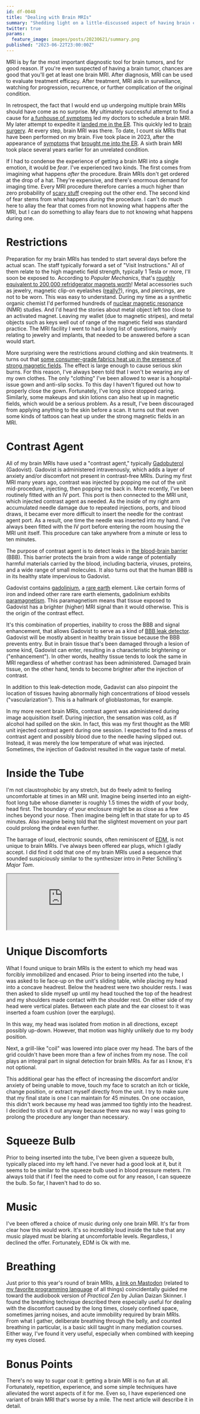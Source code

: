 ```yaml
---
id: df-0048
title: "Dealing with Brain MRIs"
summary: "Shedding light on a little-discussed aspect of having brain cancer."
twitter: true
params:
  feature_image: images/posts/20230621/summary.png
published: "2023-06-22T23:00:00Z"
---
```


MRI is by far the most important diagnostic tool for brain tumors, and for good reason. If you're even suspected of having a brain tumor, chances are good that you'll get at least one brain MRI. After diagnosis, MRI can be used to evaluate treatment efficacy. After treatment, MRI aids in surveillance, watching for progression, recurrence, or further complication of the original condition.

In retrospect, the fact that I would end up undergoing multiple brain MRIs should have come as no surprise. My ultimately successful attempt to find a cause for [a funhouse of symptoms](/articles/2023/05/18/everyone-has-a-plan/) led my doctors to schedule a brain MRI. My later attempt to expedite it [landed me in the ER](/articles/2023/05/20/er/). This quickly led to [brain surgery](/articles/2023/06/02/reflections-on-my-brain-surgery/). At every step, brain MRI was there. To date, I count six MRIs that have been performed on my brain. Five took place in 2023, after the appearance of [symptoms](/articles/2023/05/18/everyone-has-a-plan/) that [brought me into the ER](/articles/2023/05/20/er/). A sixth brain MRI took place several years earlier for an unrelated condition.

If I had to condense the experience of getting a brain MRI into a single emotion, it would be *fear*. I've experienced two kinds. The first comes from imagining what happens *after* the procedure. Brain MRIs don't get ordered at the drop of a hat. They're expensive, and there's enormous demand for imaging time. Every MRI procedure therefore carries a much higher than zero probability of [scary stuff](/articles/2023/05/27/the-scary-stuff/) creeping out the other end. The second kind of fear stems from what happens *during* the procedure. I can't do much here to allay the fear that comes from not knowing what happens after the MRI, but I can do something to allay fears due to not knowing what happens during one.

# Restrictions

Preparation for my brain MRIs has tended to start several days before the actual scan. The staff typically forward a set of "Visit Instructions." All of them relate to the high magnetic field strength, typically 1 Tesla or more, I'll soon be exposed to. According to *Popular Mechanics*, that's [roughly equivalent to 200,000 refridgerator magnets worth](https://www.popularmechanics.com/science/environment/a28090280/strongest-superconducting-magnet-ever/#)! Metal accessories such as jewelry, magnetic clip-on eyelashes ([really?](https://www.youtube.com/watch?v=4nMui6aQK9U)), rings, and piercings, are not to be worn. This was easy to understand. During my time as a synthetic organic chemist I'd performed hundreds of [nuclear magnetic resonance](https://en.wikipedia.org/wiki/Nuclear_magnetic_resonance#:~:text=Nuclear%20magnetic%20resonance%20(NMR)%20is,magnetic%20field%20at%20the%20nucleus.) (NMR) studies. And I'd heard the stories about metal object left too close to an activated magnet. Leaving my wallet (due to magnetic stripes), and metal objects such as keys well out of range of the magnetic field was standard practice. The MRI facility I went to had a long list of questions, mainly relating to jewelry and implants, that needed to be answered before a scan would start.

More surprising were the restrictions around clothing and skin treatments. It turns out that [some consumer-grade fabrics heat up in the presence of strong magnetic fields](https://doi.org/10.1067/j.cpradiol.2022.07.011). The effect is large enough to cause serious skin burns. For this reason, I've always been told that I won't be wearing any of my own clothes. The only "clothing" I've been allowed to wear is a hospital-issue gown and anti-slip socks. To this day I haven't figured out how to properly close the gown. Fortunately, I've long since stopped caring. Similarly, some makeups and skin lotions can also heat up in magnetic fields, which would be a serious problem. As a result, I've been discouraged from applying anything to the skin before a scan. It turns out that even some kinds of tattoos can heat up under the strong magnetic fields in an MRI.

# Contrast Agent

All of my brain MRIs have used a "contrast agent," typically [Gadobuterol](https://en.wikipedia.org/wiki/Gadobutrol) (Gadovist). Gadovist is administered intravenously, which adds a layer of anxiety and/or discomfort not present in contrast-free MRIs. During my first MRI many years ago, contrast was injected by popping me out of the unit mid-procedure, injecting, then popping me back in. More recently, I've been routinely fitted with an IV port. This port is then connected to the MRI unit, which injected contrast agent as needed. As the inside of my right arm accumulated needle damage due to repeated injections, ports, and blood draws, it became ever more difficult to insert the needle for the contrast agent port. As a result, one time the needle was inserted into my hand. I've always been fitted with the IV port before entering the room housing the MRI unit itself. This procedure can take anywhere from a minute or less to ten minutes.

The purpose of contrast agent is to detect leaks in [the blood-brain barrier](https://en.wikipedia.org/wiki/Blood–brain_barrier) (BBB). This barrier protects the brain from a wide range of potentially harmful materials carried by the blood, including bacteria, viruses, proteins, and a wide range of small molecules. It also turns out that the human BBB is in its healthy state impervious to Gadovist.

Gadovist contains [gadolinium](https://en.wikipedia.org/wiki/Gadolinium), a [rare earth](https://en.wikipedia.org/wiki/Rare-earth_element) element. Like certain forms of iron and indeed other rare rare earth elements, gadolinium exhibits [paramagnetism](https://en.wikipedia.org/wiki/Paramagnetism). This paramagnetism means that tissue exposed to Gadovist has a brighter (higher) MRI signal than it would otherwise. This is the origin of the contrast effect.

It's this combination of properties, inability to cross the BBB and signal enhancement, that allows Gadovist to serve as a kind of [BBB leak detector](https://doi.org/10.1097/RLI.0000000000000723). Gadovist will be mostly absent in healthy brain tissue because the BBB prevents entry. But in brain tissue that's been damaged through a lesion of some kind, Gadovist can enter, resulting in a characteristic brightening or ("enhancement"). In other words, healthy tissue tends to look the same in MRI regardless of whether contrast has been administered. Damaged brain tissue, on the other hand, tends to become brighter after the injection of contrast.

In addition to this leak-detection mode, Gadavist can also pinpoint the location of tissues having abnormally high concentrations of blood vessels ("vascularization"). This is a hallmark of glioblastomas, for example.

In my more recent brain MRIs, contrast agent was administered during image acquisition itself. During injection, the sensation was cold, as if alcohol had spilled on the skin. In fact, this was my first thought as the MRI unit injected contrast agent during one session. I expected to find a mess of contrast agent and possibly blood due to the needle having slipped out. Instead, it was merely the low temperature of what was injected. Sometimes, the injection of Gadovist resulted in the vague taste of metal.

# Inside the Tube

I'm not claustrophobic by any stretch, but do freely admit to feeling uncomfortable at times in an MRI unit. Imagine being inserted into an eight-foot long tube whose diameter is roughly 1.5 times the width of your body, head first. The boundary of your enclosure might be as close as a few inches beyond your nose. Then imagine being left in that state for up to 45 minutes. Also imagine being told that the slightest movement on your part could prolong the ordeal even further.

The barrage of loud, electronic sounds, often reminiscent of [EDM](https://en.wikipedia.org/wiki/Electronic_dance_music), is not unique to brain MRIs. I've always been offered ear plugs, which I gladly accept. I did find it odd that one of my brain MRIs used a sequence that sounded suspiciously similar to the synthesizer intro in Peter Schilling's *Major Tom*.

<div class="videowrapper">
  <iframe src="https://www.youtube.com/embed/lxkRgYoyjeY" allowfullscreen></iframe>
</div>

# Unique Discomforts

What I found unique to brain MRIs is the extent to which my head was forcibly immobilized and encased. Prior to being inserted into the tube, I was asked to lie face-up on the unit's sliding table, while placing my head into a concave headrest. Below the headrest were two shoulder rests. I was then asked to slide myself up until my head touched the top of the headrest and my shoulders made contact with the shoulder rest. On either side of my head were vertical plates. Between each plate and the ear closest to it was inserted a foam cushion (over the earplugs).

In this way, my head was isolated from motion in all directions, except possibly up-down. However, that motion was highly unlikely due to my body position.

Next, a grill-like "coil" was lowered into place over my head. The bars of the grid couldn't have been more than a few of inches from my nose. The coil plays an integral part in signal detection for brain MRIs. As far as I know, it's not optional.

This additional gear has the effect of increasing the discomfort and/or anxiety of being unable to move, touch my face to scratch an itch or tickle, change position, or extract myself directly from the unit. I try to make sure that my final state is one I can maintain for 45 minutes. On one occasion, this didn't work because my head was jammed too tightly into the headrest. I decided to stick it out anyway because there was no way I was going to prolong the procedure any longer than necessary.

# Squeeze Bulb

Prior to being inserted into the tube, I've been given a squeeze bulb, typically placed into my left hand. I've never had a good look at it, but it seems to be similar to the squeeze bulb used in blood pressure meters. I'm always told that if I feel the need to come out for any reason, I can squeeze the bulb. So far, I haven't had to do so.

# Music

I've been offered a choice of music during only one brain MRI. It's far from clear how this would work. It's so incredibly loud inside the tube that any music played must be blaring at uncomfortable levels. Regardless, I declined the offer. Fortunately, EDM is Ok with me.

# Breathing

Just prior to this year's round of brain MRIs, [a link on Mastodon](https://www.youtube.com/watch?v=5gZdTZa8bOw) (related to [my favorite programming language](https://www.rust-lang.org) of all things) coincidentally guided me toward the audiobook version of *Practical Zen* by Julian Daizan Skinner. I found the breathing technique described there especially useful for dealing with the discomfort caused by the long times, closely confined space, sometimes jarring noises, and acute immobility required by brain MRIs. From what I gather, deliberate breathing through the belly, and counted breathing in particular, is a basic skill taught in many mediation courses. Either way, I've found it very useful, especially when combined with keeping my eyes closed.

# Bonus Points

There's no way to sugar coat it: getting a brain MRI is no fun at all. Fortunately, repetition, experience, and some simple techniques have alleviated the worst aspects of it for me. Even so, I have experienced one variant of brain MRI that's worse by a mile. The next article will describe it in detail.

